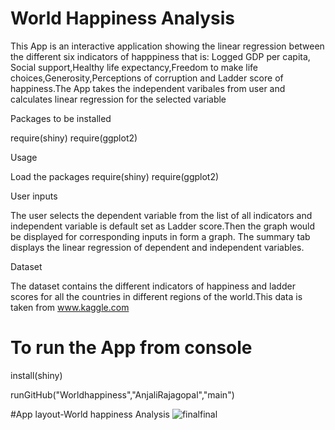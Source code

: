 # World Happiness Analysis

This App is an interactive application showing the linear regression between the different six indicators of happpiness that is: Logged GDP per capita,
Social support,Healthy life expectancy,Freedom to make life choices,Generosity,Perceptions of corruption and Ladder score of happiness.The App takes the independent varibales from user and calculates linear regression for the selected variable

Packages to be installed

require(shiny)
require(ggplot2)

Usage

Load the packages
require(shiny)
require(ggplot2)

User inputs

The user selects the dependent variable from the list of all indicators and independent 
variable is default set as Ladder score.Then the graph would be displayed for corresponding inputs in form a graph.
The summary tab displays the linear regression of dependent and independent variables.

Dataset

The dataset contains the different indicators of happiness and ladder scores for all the countries in different regions
of the world.This data is taken from www.kaggle.com

# To run the App from console

install(shiny)

runGitHub("Worldhappiness","AnjaliRajagopal","main")

#App layout-World happiness Analysis
![finalfinal](https://user-images.githubusercontent.com/81853539/114901249-e6952280-9e14-11eb-90d8-d9eee00c1971.PNG)


